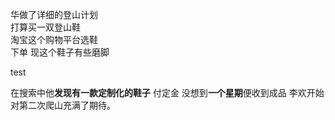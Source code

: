 华做了详细的登山计划  
打算买一双登山鞋  
淘宝这个购物平台选鞋  
下单
现这个鞋子有些磨脚  





test

在搜索中他**发现有一款定制化的鞋子**
付定金
没想到**一个星期**便收到成品
李欢开始对第二次爬山充满了期待。